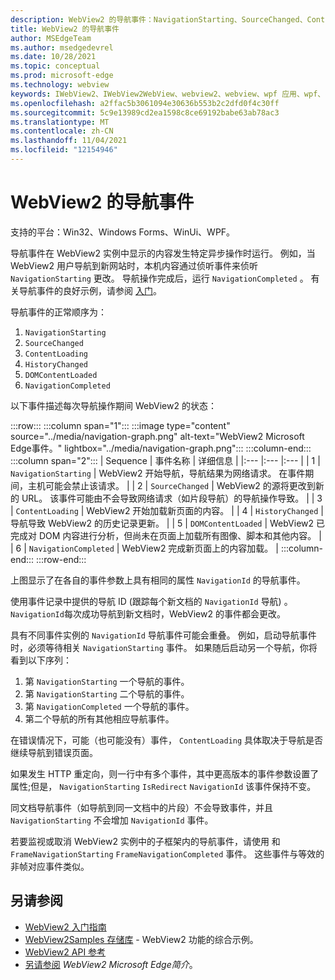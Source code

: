 ```yaml
---
description: WebView2 的导航事件：NavigationStarting、SourceChanged、ContentLoading、HistoryChanged、DOMContentLoaded 和 NavigationCompleted。
title: WebView2 的导航事件
author: MSEdgeTeam
ms.author: msedgedevrel
ms.date: 10/28/2021
ms.topic: conceptual
ms.prod: microsoft-edge
ms.technology: webview
keywords: IWebView2、IWebView2WebView、webview2、webview、wpf 应用、wpf、edge、ICoreWebView2、ICoreWebView2Host、浏览器控件、边缘 html
ms.openlocfilehash: a2ffac5b3061094e30636b553b2c2dfd0f4c30ff
ms.sourcegitcommit: 5c9e13989cd2ea1598c8ce69192babe63ab78ac3
ms.translationtype: MT
ms.contentlocale: zh-CN
ms.lasthandoff: 11/04/2021
ms.locfileid: "12154946"
---
```

# <a name="navigation-events-for-webview2"></a>WebView2 的导航事件

支持的平台：Win32、Windows Forms、WinUi、WPF。

导航事件在 WebView2 实例中显示的内容发生特定异步操作时运行。  例如，当 WebView2 用户导航到新网站时，本机内容通过侦听事件来侦听 `NavigationStarting` 更改。  导航操作完成后，运行 `NavigationCompleted` 。  有关导航事件的良好示例，请参阅 [入门](../index.md#get-started)。

<!--todo:  Move the relevant information out of the get started guide to better focus the content and leave the most concise elements in the get started guide.  -->

导航事件的正常顺序为：
1. `NavigationStarting`
1. `SourceChanged`
1. `ContentLoading`
1. `HistoryChanged`
1. `DOMContentLoaded`
1. `NavigationCompleted`

以下事件描述每次导航操作期间 WebView2 的状态：

:::row:::
   :::column span="1":::
      :::image type="content" source="../media/navigation-graph.png" alt-text="WebView2 Microsoft Edge事件。" lightbox="../media/navigation-graph.png":::
   :::column-end:::
   :::column span="2":::
      | Sequence | 事件名称 | 详细信息 |
      |:--- |:--- |:--- |
      | 1 | `NavigationStarting` |  WebView2 开始导航，导航结果为网络请求。  在事件期间，主机可能会禁止该请求。 |
      | 2 | `SourceChanged` |  WebView2 的源将更改到新的 URL。  该事件可能由不会导致网络请求（如片段导航）的导航操作导致。 |
      | 3 | `ContentLoading` |  WebView2 开始加载新页面的内容。 |
      | 4 | `HistoryChanged` |  导航导致 WebView2 的历史记录更新。 |
      | 5 | `DOMContentLoaded` |  WebView2 已完成对 DOM 内容进行分析，但尚未在页面上加载所有图像、脚本和其他内容。 |
      | 6 | `NavigationCompleted` |  WebView2 完成新页面上的内容加载。 |
   :::column-end:::
:::row-end:::

上图显示了在各自的事件参数上具有相同的属性 `NavigationId` 的导航事件。

使用事件记录中提供的导航 ID (跟踪每个新文档的 `NavigationId` 导航) 。  `NavigationId`每次成功导航到新文档时，WebView2 的事件都会更改。

具有不同事件实例的 `NavigationId` 导航事件可能会重叠。  例如，启动导航事件时，必须等待相关 `NavigationStarting` 事件。  如果随后启动另一个导航，你将看到以下序列：
1. 第 `NavigationStarting` 一个导航的事件。
1. 第 `NavigationStarting` 二个导航的事件。
1. 第 `NavigationCompleted` 一个导航的事件。
1. 第二个导航的所有其他相应导航事件。

在错误情况下，可能（也可能没有）事件， `ContentLoading` 具体取决于导航是否继续导航到错误页面。

如果发生 HTTP 重定向，则一行中有多个事件，其中更高版本的事件参数设置了属性;但是， `NavigationStarting` `IsRedirect` `NavigationId` 该事件保持不变。

同文档导航事件（如导航到同一文档中的片段）不会导致事件，并且 `NavigationStarting` 不会增加 `NavigationId` 事件。

若要监视或取消 WebView2 实例中的子框架内的导航事件，请使用 和 `FrameNavigationStarting` `FrameNavigationCompleted` 事件。  这些事件与等效的非帧对应事件类似。


<!-- ====================================================================== -->
## <a name="see-also"></a>另请参阅

*  [WebView2 入门指南](../index.md#get-started)
*  [WebView2Samples 存储库](https://github.com/MicrosoftEdge/WebView2Samples) - WebView2 功能的综合示例。
*  [WebView2 API 参考](/dotnet/api/microsoft.web.webview2.wpf.webview2)
*  [另请参阅](../index.md#see-also) _WebView2 Microsoft Edge简介_。
